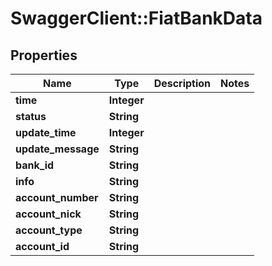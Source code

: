 # SwaggerClient::FiatBankData

## Properties
Name | Type | Description | Notes
------------ | ------------- | ------------- | -------------
**time** | **Integer** |  | 
**status** | **String** |  | 
**update_time** | **Integer** |  | 
**update_message** | **String** |  | 
**bank_id** | **String** |  | 
**info** | **String** |  | 
**account_number** | **String** |  | 
**account_nick** | **String** |  | 
**account_type** | **String** |  | 
**account_id** | **String** |  | 


